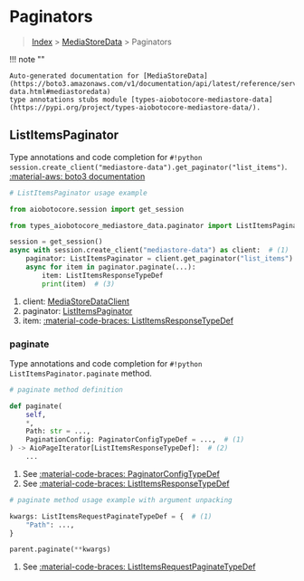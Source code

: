 # Paginators

> [Index](../README.md) > [MediaStoreData](./README.md) > Paginators

!!! note ""

    Auto-generated documentation for [MediaStoreData](https://boto3.amazonaws.com/v1/documentation/api/latest/reference/services/mediastore-data.html#mediastoredata)
    type annotations stubs module [types-aiobotocore-mediastore-data](https://pypi.org/project/types-aiobotocore-mediastore-data/).

## ListItemsPaginator

Type annotations and code completion for `#!python session.create_client("mediastore-data").get_paginator("list_items")`.
[:material-aws: boto3 documentation](https://boto3.amazonaws.com/v1/documentation/api/latest/reference/services/mediastore-data/paginator/ListItems.html#MediaStoreData.Paginator.ListItems)

```python
# ListItemsPaginator usage example

from aiobotocore.session import get_session

from types_aiobotocore_mediastore_data.paginator import ListItemsPaginator

session = get_session()
async with session.create_client("mediastore-data") as client:  # (1)
    paginator: ListItemsPaginator = client.get_paginator("list_items")  # (2)
    async for item in paginator.paginate(...):
        item: ListItemsResponseTypeDef
        print(item)  # (3)
```

1. client: [MediaStoreDataClient](./client.md)
2. paginator: [ListItemsPaginator](./paginators.md#listitemspaginator)
3. item: [:material-code-braces: ListItemsResponseTypeDef](./type_defs.md#listitemsresponsetypedef) 


### paginate

Type annotations and code completion for `#!python ListItemsPaginator.paginate` method.

```python
# paginate method definition

def paginate(
    self,
    *,
    Path: str = ...,
    PaginationConfig: PaginatorConfigTypeDef = ...,  # (1)
) -> AioPageIterator[ListItemsResponseTypeDef]:  # (2)
    ...
```

1. See [:material-code-braces: PaginatorConfigTypeDef](./type_defs.md#paginatorconfigtypedef) 
2. See [:material-code-braces: ListItemsResponseTypeDef](./type_defs.md#listitemsresponsetypedef) 


```python
# paginate method usage example with argument unpacking

kwargs: ListItemsRequestPaginateTypeDef = {  # (1)
    "Path": ...,
}

parent.paginate(**kwargs)
```

1. See [:material-code-braces: ListItemsRequestPaginateTypeDef](./type_defs.md#listitemsrequestpaginatetypedef) 
